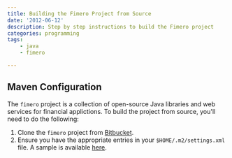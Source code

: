 ```yaml
---
title: Building the Fimero Project from Source
date: '2012-06-12'
description: Step by step instructions to build the Fimero project
categories: programming
tags:
    - java
    - fimero

---
```


## Maven Configuration

The `fimero` project is a collection of open-source Java libraries and web services for financial applictions. To build the project from source, you'll need to do the following:

1. Clone the `fimero` project from [Bitbucket](https://bitbucket.org/autonomy/fimero).
2. Ensure you have the appropriate entries in your `$HOME/.m2/settings.xml` file. A sample is available [here](https://gist.github.com/2918800).
